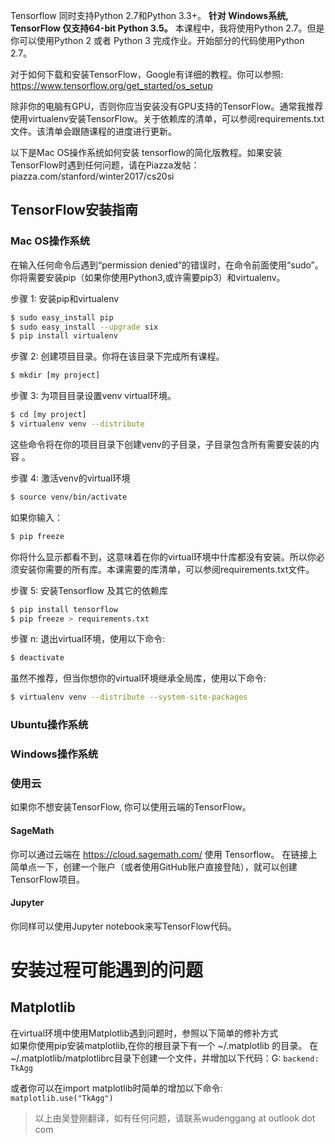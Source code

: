 Tensorflow 同时支持Python 2.7和Python 3.3+。 <b>针对 Windows系统,  TensorFlow 仅支持64-bit Python 3.5。</b>
本课程中，我将使用Python 2.7。但是你可以使用Python 2 或者 Python 3 完成作业。开始部分的代码使用Python 2.7。

对于如何下载和安装TensorFlow，Google有详细的教程。你可以参照: https://www.tensorflow.org/get_started/os_setup

除非你的电脑有GPU，否则你应当安装没有GPU支持的TensorFlow。通常我推荐使用virtualenv安装TensorFlow。关于依赖库的清单，可以参阅requirements.txt文件。该清单会跟随课程的进度进行更新。

以下是Mac OS操作系统如何安装 tensorflow的简化版教程。如果安装TensorFlow时遇到任何问题，请在Piazza发帖：
piazza.com/stanford/winter2017/cs20si

## TensorFlow安装指南<br>
### Mac OS操作系统

在输入任何命令后遇到“permission denied”的错误时，在命令前面使用“sudo”。你将需要安装pip（如果你使用Python3,或许需要pip3）和virtualenv。

步骤 1: 安装pip和virtualenv
```bash
$ sudo easy_install pip 
$ sudo easy_install --upgrade six
$ pip install virtualenv
```

步骤 2: 创建项目目录。你将在该目录下完成所有课程。 
```bash
$ mkdir [my project]
```

步骤 3: 为项目目录设置venv virtual环境。
```bash
$ cd [my project]
$ virtualenv venv --distribute
```
这些命令将在你的项目目录下创建venv的子目录，子目录包含所有需要安装的内容 。

步骤 4: 激活venv的virtual环境 
```bash
$ source venv/bin/activate
```

如果你输入：
```bash
$ pip freeze
```

你将什么显示都看不到，这意味着在你的virtual环境中什库都没有安装。所以你必须安装你需要的所有库。本课需要的库清单，可以参阅requirements.txt文件。

步骤 5: 安装Tensorflow 及其它的依赖库
```bash
$ pip install tensorflow
$ pip freeze > requirements.txt
```

步骤 n: 
退出virtual环境，使用以下命令:
```bash
$ deactivate
```

虽然不推荐，但当你想你的virtual环境继承全局库，使用以下命令:
```bash
$ virtualenv venv --distribute --system-site-packages
```
### Ubuntu操作系统


### Windows操作系统

### 使用云
如果你不想安装TensorFlow, 你可以使用云端的TensorFlow。

#### SageMath
你可以通过云端在 https://cloud.sagemath.com/ 使用 Tensorflow。
在链接上简单点一下，创建一个账户（或者使用GitHub账户直接登陆），就可以创建TensorFlow项目。

#### Jupyter
你同样可以使用Jupyter notebook来写TensorFlow代码。

# 安装过程可能遇到的问题
## Matplotlib
在virtual环境中使用Matplotlib遇到问题时，参照以下简单的修补方式<br>
如果你使用pip安装matplotlib,在你的根目录下有一个 ~/.matplotlib 的目录。
在 ~/.matplotlib/matplotlibrc目录下创建一个文件，并增加以下代码：G: ```backend: TkAgg```

或者你可以在import matplotlib时简单的增加以下命令: ```matplotlib.use("TkAgg")```

> 以上由吴登刚翻译，如有任何问题，请联系wudenggang at outlook dot com
